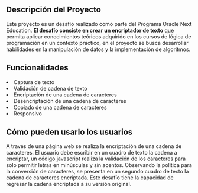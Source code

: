 <h2>Descripción del Proyecto</h2>

Este proyecto es un desafío realizado como parte del Programa Oracle Next Education.
<strong>El desafío consiste en crear un encriptador de texto</strong> que permita aplicar conocimientos teóricos adquirido en los cursos de lógica de programación en un contexto práctico,
en el proyecto se busca desarrollar habilidades en la manipulación de datos y la implementación de algoritmos.

<h2>Funcionalidades</h2>
<li>Captura de texto</li>
<li>Validación de cadena de texto</li>
<li>Encriptación de una cadena de caracteres</li>
<li>Desencriptación de una cadena de caracteres</li>
<li>Copiado de una cadena de caracteres</li>
<li>Responsivo</li>


<h2>Cómo pueden usarlo los usuarios</h2>
A través de una página web se realiza la encriptación de una cadena de caracteres.
El usuario debe escribir en un cuadro de texto la cadena a encriptar, un código javascript realiza la validación de los caracteres para solo permitir letras en minúsculas y sin acentos.
Observando la política para la conversión de caracteres, se presenta en un segundo cuadro de texto la cadena de caracteres encriptada.
Este desafío tiene la capacidad de regresar la cadena encriptada a su versión original.
